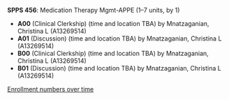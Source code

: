 **SPPS 456**: Medication Therapy Mgmt-APPE (1–7 units, by 1)

- **A00** (Clinical Clerkship) (time and location TBA) by Mnatzaganian, Christina L (A13269514)
- **A01** (Discussion) (time and location TBA) by Mnatzaganian, Christina L (A13269514)
- **B00** (Clinical Clerkship) (time and location TBA) by Mnatzaganian, Christina L (A13269514)
- **B01** (Discussion) (time and location TBA) by Mnatzaganian, Christina L (A13269514)

[Enrollment numbers over time](./SPPS456.tsv)
